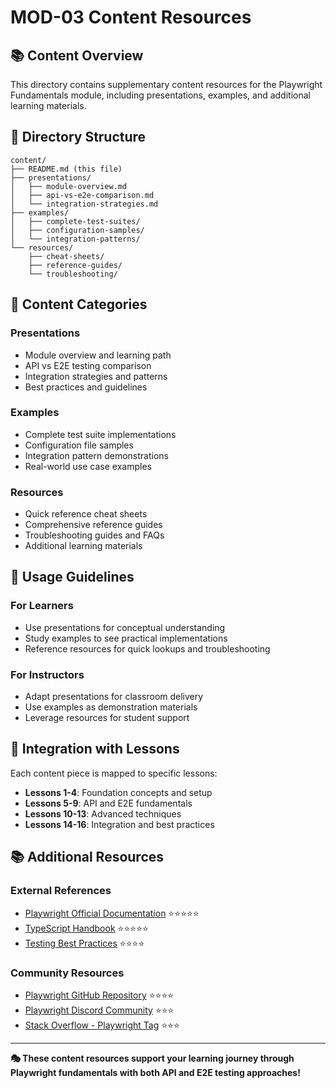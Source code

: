 # MOD-03 Content Resources

## 📚 Content Overview

This directory contains supplementary content resources for the Playwright Fundamentals module, including presentations, examples, and additional learning materials.

## 📁 Directory Structure

```
content/
├── README.md (this file)
├── presentations/
│   ├── module-overview.md
│   ├── api-vs-e2e-comparison.md
│   └── integration-strategies.md
├── examples/
│   ├── complete-test-suites/
│   ├── configuration-samples/
│   └── integration-patterns/
└── resources/
    ├── cheat-sheets/
    ├── reference-guides/
    └── troubleshooting/
```

## 🎯 Content Categories

### **Presentations**
- Module overview and learning path
- API vs E2E testing comparison
- Integration strategies and patterns
- Best practices and guidelines

### **Examples**
- Complete test suite implementations
- Configuration file samples
- Integration pattern demonstrations
- Real-world use case examples

### **Resources**
- Quick reference cheat sheets
- Comprehensive reference guides
- Troubleshooting guides and FAQs
- Additional learning materials

## 📖 Usage Guidelines

### **For Learners**
- Use presentations for conceptual understanding
- Study examples to see practical implementations
- Reference resources for quick lookups and troubleshooting

### **For Instructors**
- Adapt presentations for classroom delivery
- Use examples as demonstration materials
- Leverage resources for student support

## 🔗 Integration with Lessons

Each content piece is mapped to specific lessons:

- **Lessons 1-4**: Foundation concepts and setup
- **Lessons 5-9**: API and E2E fundamentals
- **Lessons 10-13**: Advanced techniques
- **Lessons 14-16**: Integration and best practices

## 📚 Additional Resources

### **External References**
- [Playwright Official Documentation](https://playwright.dev/docs/) ⭐⭐⭐⭐⭐
- [TypeScript Handbook](https://www.typescriptlang.org/docs/) ⭐⭐⭐⭐⭐
- [Testing Best Practices](https://testingjavascript.com/) ⭐⭐⭐⭐

### **Community Resources**
- [Playwright GitHub Repository](https://github.com/microsoft/playwright) ⭐⭐⭐⭐
- [Playwright Discord Community](https://discord.gg/playwright-807756831384403968) ⭐⭐⭐
- [Stack Overflow - Playwright Tag](https://stackoverflow.com/questions/tagged/playwright) ⭐⭐⭐

---

**🎭 These content resources support your learning journey through Playwright fundamentals with both API and E2E testing approaches!**